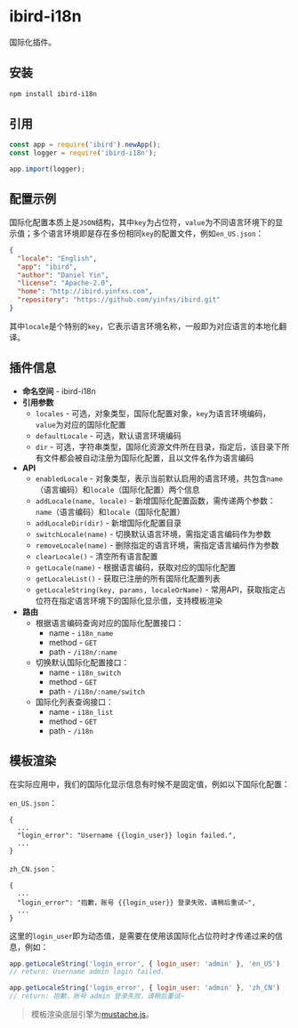 # ibird-i18n

国际化插件。

## 安装

```sh
npm install ibird-i18n
```

## 引用

```js
const app = require('ibird').newApp();
const logger = require('ibird-i18n');

app.import(logger);
```

## 配置示例

国际化配置本质上是`JSON`结构，其中`key`为占位符，`value`为不同语言环境下的显示值；多个语言环境即是存在多份相同`key`的配置文件，例如`en_US.json`：

```json
{
  "locale": "English",
  "app": "ibird",
  "author": "Daniel Yin",
  "license": "Apache-2.0",
  "home": "http://ibird.yinfxs.com",
  "repository": "https://github.com/yinfxs/ibird.git"
}
```

其中`locale`是个特别的`key`，它表示语言环境名称，一般即为对应语言的本地化翻译。

## 插件信息

- **命名空间** - ibird-i18n
- **引用参数**
  - `locales` - 可选，对象类型，国际化配置对象，`key`为语言环境编码，`value`为对应的国际化配置
  - `defaultLocale` - 可选，默认语言环境编码
  - `dir` - 可选，字符串类型，国际化资源文件所在目录，指定后，该目录下所有文件都会被自动注册为国际化配置，且以文件名作为语言编码
- **API**
  - `enabledLocale` - 对象类型，表示当前默认启用的语言环境，共包含`name`（语言编码）和`locale`（国际化配置）两个信息
  - `addLocale(name, locale)` - 新增国际化配置函数，需传递两个参数：`name`（语言编码）和`locale`（国际化配置）
  - `addLocaleDir(dir)` - 新增国际化配置目录
  - `switchLocale(name)` - 切换默认语言环境，需指定语言编码作为参数
  - `removeLocale(name)` - 删除指定的语言环境，需指定语言编码作为参数
  - `clearLocale()` - 清空所有语言配置
  - `getLocale(name)` - 根据语言编码，获取对应的国际化配置
  - `getLocaleList()` - 获取已注册的所有国际化配置列表
  - `getLocaleString(key, params, localeOrName)` - 常用API，获取指定占位符在指定语言环境下的国际化显示值，支持模板渲染
- **路由**
  - 根据语言编码查询对应的国际化配置接口：
    - name - `i18n_name`
    - method - `GET`
    - path - `/i18n/:name`
  - 切换默认国际化配置接口：
    - name - `i18n_switch`
    - method - `GET`
    - path - `/i18n/:name/switch`
  - 国际化列表查询接口：
    - name - `i18n_list`
    - method - `GET`
    - path - `/i18n`

## 模板渲染

在实际应用中，我们的国际化显示信息有时候不是固定值，例如以下国际化配置：

`en_US.json`：

```text
{
  ...
  "login_error": "Username {{login_user}} login failed.",
  ...
}
```

`zh_CN.json`：

```text
{
  ...
  "login_error": "抱歉，账号 {{login_user}} 登录失败，请稍后重试~",
  ...
}
```

这里的`login_user`即为动态值，是需要在使用该国际化占位符时才传递过来的信息，例如：

```js
app.getLocaleString('login_error', { login_user: 'admin' }, 'en_US')
// return: Username admin login failed.

app.getLocaleString('login_error', { login_user: 'admin' }, 'zh_CN')
// return: 抱歉，账号 admin 登录失败，请稍后重试~
```

>模板渲染底层引擎为[mustache.js](https://www.npmjs.com/package/mustache)。
